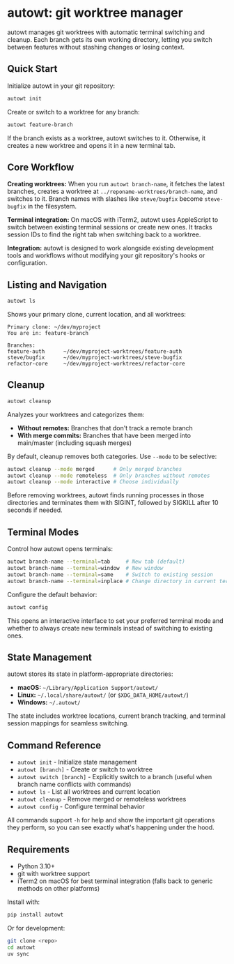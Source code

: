# autowt: git worktree manager

autowt manages git worktrees with automatic terminal switching and cleanup. Each branch gets its own working directory, letting you switch between features without stashing changes or losing context.

## Quick Start

Initialize autowt in your git repository:

```bash
autowt init
```

Create or switch to a worktree for any branch:

```bash
autowt feature-branch
```

If the branch exists as a worktree, autowt switches to it. Otherwise, it creates a new worktree and opens it in a new terminal tab.

## Core Workflow

**Creating worktrees:** When you run `autowt branch-name`, it fetches the latest branches, creates a worktree at `../reponame-worktrees/branch-name`, and switches to it. Branch names with slashes like `steve/bugfix` become `steve-bugfix` in the filesystem.

**Terminal integration:** On macOS with iTerm2, autowt uses AppleScript to switch between existing terminal sessions or create new ones. It tracks session IDs to find the right tab when switching back to a worktree.

**Integration:** autowt is designed to work alongside existing development tools and workflows without modifying your git repository's hooks or configuration.

## Listing and Navigation

```bash
autowt ls
```

Shows your primary clone, current location, and all worktrees:

```
Primary clone: ~/dev/myproject
You are in: feature-branch

Branches:
feature-auth      ~/dev/myproject-worktrees/feature-auth
steve/bugfix      ~/dev/myproject-worktrees/steve-bugfix
refactor-core     ~/dev/myproject-worktrees/refactor-core
```

## Cleanup

```bash
autowt cleanup
```

Analyzes your worktrees and categorizes them:

- **Without remotes:** Branches that don't track a remote branch
- **With merge commits:** Branches that have been merged into main/master (including squash merges)

By default, cleanup removes both categories. Use `--mode` to be selective:

```bash
autowt cleanup --mode merged      # Only merged branches
autowt cleanup --mode remoteless  # Only branches without remotes
autowt cleanup --mode interactive # Choose individually
```

Before removing worktrees, autowt finds running processes in those directories and terminates them with SIGINT, followed by SIGKILL after 10 seconds if needed.

## Terminal Modes

Control how autowt opens terminals:

```bash
autowt branch-name --terminal=tab     # New tab (default)
autowt branch-name --terminal=window  # New window
autowt branch-name --terminal=same    # Switch to existing session
autowt branch-name --terminal=inplace # Change directory in current terminal
```

Configure the default behavior:

```bash
autowt config
```

This opens an interactive interface to set your preferred terminal mode and whether to always create new terminals instead of switching to existing ones.

## State Management

autowt stores its state in platform-appropriate directories:

- **macOS:** `~/Library/Application Support/autowt/`
- **Linux:** `~/.local/share/autowt/` (or `$XDG_DATA_HOME/autowt/`)
- **Windows:** `~/.autowt/`

The state includes worktree locations, current branch tracking, and terminal session mappings for seamless switching.

## Command Reference

- `autowt init` - Initialize state management
- `autowt [branch]` - Create or switch to worktree
- `autowt switch [branch]` - Explicitly switch to a branch (useful when branch name conflicts with commands)
- `autowt ls` - List all worktrees and current location  
- `autowt cleanup` - Remove merged or remoteless worktrees
- `autowt config` - Configure terminal behavior

All commands support `-h` for help and show the important git operations they perform, so you can see exactly what's happening under the hood.

## Requirements

- Python 3.10+
- git with worktree support
- iTerm2 on macOS for best terminal integration (falls back to generic methods on other platforms)

Install with:

```bash
pip install autowt
```

Or for development:

```bash
git clone <repo>
cd autowt
uv sync
```